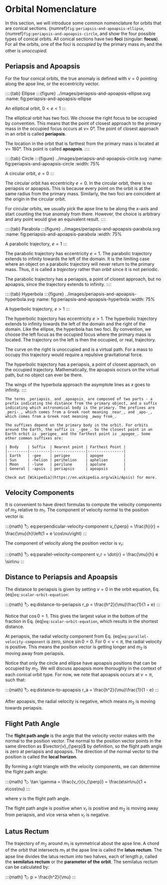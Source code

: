 # Orbital Nomenclature

In this section, we will introduce some common nomenclature for orbits that are conical sections. {numref}`fig:periapsis-and-apoapsis-ellipse`, {numref}`fig:periapsis-and-apoapsis-circle`, and  show the four possible types of conical orbits. All conical sections have two **foci** (singular: **focus**). For all the orbits, one of the foci is _occupied_ by the primary mass $m_1$ and the other is _unoccupied_.

## Periapsis and Apoapsis

For the four conical orbits, the true anomaly is defined with $\nu=0$ pointing along the apse line, or the eccentricity vector.

::::{tab} Ellipse
:::{figure} ../images/periapsis-and-apoapsis-ellipse.svg
:name: fig:periapsis-and-apoapsis-ellipse

An elliptical orbit, $0 < e < 1$
:::

The elliptical orbit has two foci. We choose the right focus to be occupied by convention. This means that the point of closest approach to the primary mass in the occupied focus occurs at $\nu =$ 0°. The point of closest approach in an orbit is called **periapsis**.

The location in the orbit that is farthest from the primary mass is located at $\nu =$ 180°. This point is called **apoapsis**.
::::

::::{tab} Circle
:::{figure} ../images/periapsis-and-apoapsis-circle.svg
:name: fig:periapsis-and-apoapsis-circle
:width: 75%

A circular orbit, $e = 0$
:::

The circular orbit has eccentricity $e = 0$. In the circular orbit, there is no periapsis or apoapsis. This is because every point on the orbit is at the same radius from the primary mass. Similarly, the two foci are coincident at the origin in the circular orbit.

For circular orbits, we usually pick the apse line to be along the $x$-axis and start counting the true anomaly from there. However, the choice is arbitrary and any point would give an equivalent result.
::::

::::{tab} Parabola
:::{figure} ../images/periapsis-and-apoapsis-parabola.svg
:name: fig:periapsis-and-apoapsis-parabola
:width: 75%

A parabolic trajectory, $e = 1$
:::

The parabolic trajectory has eccentricity $e = 1$. The parabolic trajectory extends to infinity towards the left of the domain. It is the limiting case where an object on a parabolic trajectory will never return to the primary mass. Thus, it is called a _trajectory_ rather than _orbit_ since it is not periodic.

The parabolic trajectory has a periapsis, a point of closest approach, but no apoapsis, since the trajectory extends to infinity.
::::

::::{tab} Hyperbola
:::{figure} ../images/periapsis-and-apoapsis-hyperbola.svg
:name: fig:periapsis-and-apoapsis-hyperbola
:width: 75%

A hyperbolic trajectory, $e > 1$
:::

The hyperbolic trajectory has eccentricity $e > 1$. The hyperbolic trajectory extends to infinity towards the left of the domain and the right of the domain. Like the ellipse, the hyperbola has two foci. By convention, we choose the left focus as the occupied focus where the primary mass is located. The trajectory on the left is then the occupied, or real, trajectory.

The curve on the right is unoccupied and is a virtual path. For a mass to occupy this trajectory would require a repulsive gravitational force.

The hyperbolic trajectory has a periapsis, a point of closest approach, on the occupied trajectory. Mathematically, the apoapsis occurs on the virtual path, but no object can ever be there.

The wings of the hyperbola approach the asymptote lines as $x$ goes to infinity.
::::

```{note}
The terms _periapsis_ and _apoapsis_ are composed of two parts - a prefix indicating the distance from the primary object, and a suffix indicating which astronomical body is the primary. The prefixes are _peri-_, which comes from a Greek root meaning _near_, and _apo-_, which comes from a Greek root meaning _away from_.

The suffixes depend on the primary body in the orbit. For orbits around the Earth, the suffix is _-gee_. So the closest point in an Earth orbit is _perigee_ and the farthest point is _apogee_. Some other common suffixes are:

| Body    | Suffix  | Nearest point | Farthest Point |
|---------|---------|---------------|----------------|
| Earth   | -gee    | perigee       | apogee         |
| Sun     | -helion | perihelion    | aphelion       |
| Moon    | -lune   | perilune      | apolune        |
| General | -apsis  | periapsis     | apoapsis       |

Check out [Wikipedia](https://en.wikipedia.org/wiki/Apsis) for more.
```

## Velocity Components

It is convenient to have direct formulas to compute the velocity components of $m_2$ relative to $m_1$. The component of velocity normal to the position vector is:

:::{math}
:label: eq:perpendicular-velocity-component
v_{\perp} = \frac{h}{r} = \frac{\mu}{h}\left(1 + e \cos\nu\right)
:::

The component of velocity along the position vector is $v_r$:

:::{math}
:label: eq:parallel-velocity-component
v_r = \dot{r} = \frac{\mu}{h} e \sin\nu
:::

## Distance to Periapsis and Apoapsis

The distance to periapsis is given by setting $\nu = 0$ in the orbit equation, Eq. {eq}`eq:scalar-orbit-equation`:

:::{math}
:label: eq:distance-to-periapsis
r_p = \frac{h^2}{\mu}\frac{1}{1 + e}
:::

Notice that $\cos 0 = 1$. This gives the largest value in the bottom of the fraction in Eq. {eq}`eq:scalar-orbit-equation`, which results in the shortest distance.

At periapsis, the radial velocity component from Eq. {eq}`eq:parallel-velocity-component` is zero, since $\sin 0 = 0$. For $0 < \nu < \pi$, the radial velocity is positive. This means the position vector is getting longer and $m_2$ is moving away from periapsis.

Notice that only the circle and ellipse have apoapsis positions that can be occupied by $m_2$. We will discuss apoapsis more thoroughly in the context of each conical orbit type. For now, we note that apoapsis occurs at $\nu = \pi$, such that:

:::{math}
:label: eq:distance-to-apoapsis
r_a = \frac{h^2}{\mu}\frac{1}{1 - e}
:::

After apoapsis, the radial velocity is negative, which means $m_2$ is moving towards periapsis.

## Flight Path Angle

The **flight path angle** is the angle that the velocity vector makes with the normal to the position vector. The normal to the position vector points in the same direction as $\vector{v}_{\perp}$ by definition, so the flight path angle is zero at periapsis and apoapsis. The direction of the normal vector to the position is called the **local horizon**.

By forming a right triangle with the velocity components, we can determine the flight path angle:

:::{math}
:label: 
\tan \gamma = \frac{v_r}{v_{\perp}} = \frac{e\sin\nu}{1 + e\cos\nu}
:::

where $\gamma$ is the flight path angle.

The flight path angle is positive when $v_r$ is positive and $m_2$ is moving away from periapsis, and vice versa when $v_r$ is negative.

## Latus Rectum

The trajectory of $m_2$ around $m_1$ is symmetrical about the apse line. A chord of the orbit that intersects $m_1$ at the apse line is called the **latus rectum**. The apse line divides the latus rectum into two halves, each of length $p$, called the **semilatus rectum** or the **parameter of the orbit**. The semilatus rectum can be calculated by:

:::{math}
:label: 
p = \frac{h^2}{\mu}
:::

